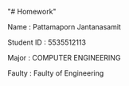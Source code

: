 "# Homework" 

Name : Pattamaporn Jantanasamit

Student ID : 5535512113

Major : COMPUTER ENGINEERING

Faulty : Faulty of Engineering


